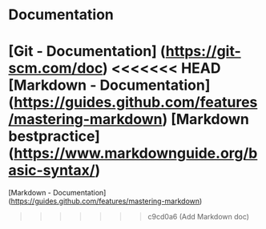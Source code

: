# Documentation
[Git - Documentation] (https://git-scm.com/doc)
<<<<<<< HEAD
[Markdown - Documentation] (https://guides.github.com/features/mastering-markdown)
[Markdown bestpractice] (https://www.markdownguide.org/basic-syntax/)
=======
[Markdown - Documentation] (https://guides.github.com/features/mastering-markdown)
>>>>>>> c9cd0a6 (Add Markdown doc)
